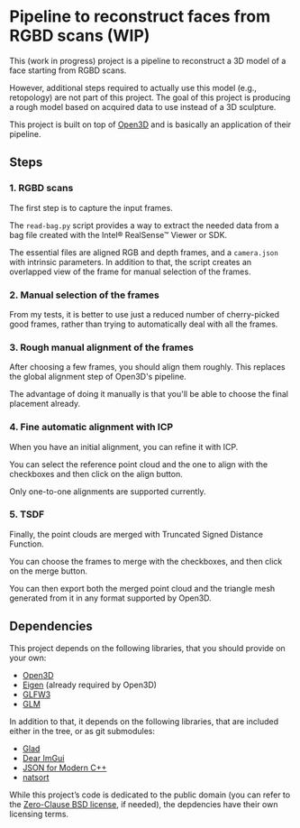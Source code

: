 # Pipeline to reconstruct faces from RGBD scans (WIP)

This (work in progress) project is a pipeline to reconstruct a 3D model of a
face starting from RGBD scans.

However, additional steps required to actually use this model (e.g., retopology)
are not part of this project.
The goal of this project is producing a rough model based on acquired data to
use instead of a 3D sculpture.

This project is built on top of [Open3D](https://github.com/isl-org/Open3D) and
is basically an application of their pipeline.

## Steps

### 1. RGBD scans

The first step is to capture the input frames.

The `read-bag.py` script provides a way to extract the needed data from a bag
file created with the Intel® RealSense™ Viewer or SDK.

The essential files are aligned RGB and depth frames, and a `camera.json` with
intrinsic parameters.
In addition to that, the script creates an overlapped view of the frame for
manual selection of the frames.

### 2. Manual selection of the frames

From my tests, it is better to use just a reduced number of cherry-picked good
frames, rather than trying to automatically deal with all the frames.

### 3. Rough manual alignment of the frames

After choosing a few frames, you should align them roughly.
This replaces the global alignment step of Open3D's pipeline.

The advantage of doing it manually is that you'll be able to choose the final
placement already.

### 4. Fine automatic alignment with ICP

When you have an initial alignment, you can refine it with ICP.

You can select the reference point cloud and the one to align with the
checkboxes and then click on the align button.

Only one-to-one alignments are supported currently.

### 5. TSDF

Finally, the point clouds are merged with Truncated Signed Distance Function.

You can choose the frames to merge with the checkboxes, and then click on the
merge button.

You can then export both the merged point cloud and the triangle mesh generated
from it in any format supported by Open3D.

## Dependencies

This project depends on the following libraries, that you should provide on your
own:

- [Open3D](https://www.open3d.org/)
- [Eigen](https://eigen.tuxfamily.org/) (already required by Open3D)
- [GLFW3](https://www.glfw.org/)
- [GLM](https://glm.g-truc.net/)

In addition to that, it depends on the following libraries, that are included
either in the tree, or as git submodules:

- [Glad](https://glad.dav1d.de/)
- [Dear ImGui](https://github.com/ocornut/imgui)
- [JSON for Modern C++](https://github.com/nlohmann/json)
- [natsort](https://github.com/sourcefrog/natsort)

While this project’s code is dedicated to the public domain (you can refer to
the [Zero-Clause BSD license](https://opensource.org/license/0bsd/), if needed),
the depdencies have their own licensing terms.
